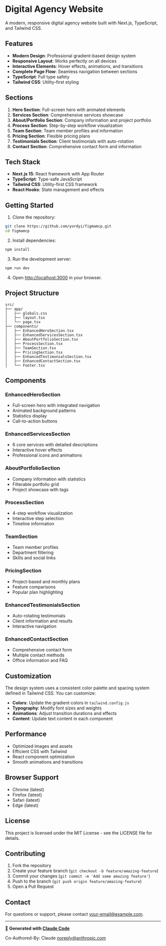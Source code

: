 # Digital Agency Website

A modern, responsive digital agency website built with Next.js, TypeScript, and Tailwind CSS.

## Features

- **Modern Design**: Professional gradient-based design system
- **Responsive Layout**: Works perfectly on all devices
- **Interactive Elements**: Hover effects, animations, and transitions
- **Complete Page Flow**: Seamless navigation between sections
- **TypeScript**: Full type safety
- **Tailwind CSS**: Utility-first styling

## Sections

1. **Hero Section**: Full-screen hero with animated elements
2. **Services Section**: Comprehensive services showcase
3. **About/Portfolio Section**: Company information and project portfolio
4. **Process Section**: Step-by-step workflow visualization
5. **Team Section**: Team member profiles and information
6. **Pricing Section**: Flexible pricing plans
7. **Testimonials Section**: Client testimonials with auto-rotation
8. **Contact Section**: Comprehensive contact form and information

## Tech Stack

- **Next.js 15**: React framework with App Router
- **TypeScript**: Type-safe JavaScript
- **Tailwind CSS**: Utility-first CSS framework
- **React Hooks**: State management and effects

## Getting Started

1. Clone the repository:
```bash
git clone https://github.com/yordyi/figmamcp.git
cd figmamcp
```

2. Install dependencies:
```bash
npm install
```

3. Run the development server:
```bash
npm run dev
```

4. Open [http://localhost:3000](http://localhost:3000) in your browser.

## Project Structure

```
src/
├── app/
│   ├── globals.css
│   ├── layout.tsx
│   └── page.tsx
├── components/
│   ├── EnhancedHeroSection.tsx
│   ├── EnhancedServicesSection.tsx
│   ├── AboutPortfolioSection.tsx
│   ├── ProcessSection.tsx
│   ├── TeamSection.tsx
│   ├── PricingSection.tsx
│   ├── EnhancedTestimonialsSection.tsx
│   ├── EnhancedContactSection.tsx
│   └── Footer.tsx
```

## Components

### EnhancedHeroSection
- Full-screen hero with integrated navigation
- Animated background patterns
- Statistics display
- Call-to-action buttons

### EnhancedServicesSection
- 6 core services with detailed descriptions
- Interactive hover effects
- Professional icons and animations

### AboutPortfolioSection
- Company information with statistics
- Filterable portfolio grid
- Project showcase with tags

### ProcessSection
- 4-step workflow visualization
- Interactive step selection
- Timeline information

### TeamSection
- Team member profiles
- Department filtering
- Skills and social links

### PricingSection
- Project-based and monthly plans
- Feature comparisons
- Popular plan highlighting

### EnhancedTestimonialsSection
- Auto-rotating testimonials
- Client information and results
- Interactive navigation

### EnhancedContactSection
- Comprehensive contact form
- Multiple contact methods
- Office information and FAQ

## Customization

The design system uses a consistent color palette and spacing system defined in Tailwind CSS. You can customize:

- **Colors**: Update the gradient colors in `tailwind.config.js`
- **Typography**: Modify font sizes and weights
- **Animations**: Adjust transition durations and effects
- **Content**: Update text content in each component

## Performance

- Optimized images and assets
- Efficient CSS with Tailwind
- React component optimization
- Smooth animations and transitions

## Browser Support

- Chrome (latest)
- Firefox (latest)
- Safari (latest)
- Edge (latest)

## License

This project is licensed under the MIT License - see the LICENSE file for details.

## Contributing

1. Fork the repository
2. Create your feature branch (`git checkout -b feature/amazing-feature`)
3. Commit your changes (`git commit -m 'Add some amazing feature'`)
4. Push to the branch (`git push origin feature/amazing-feature`)
5. Open a Pull Request

## Contact

For questions or support, please contact [your-email@example.com](mailto:your-email@example.com).

---

🚀 **Generated with [Claude Code](https://claude.ai/code)**

Co-Authored-By: Claude <noreply@anthropic.com>